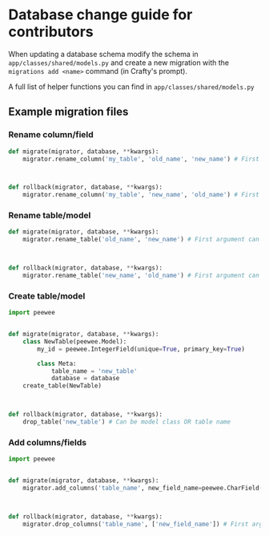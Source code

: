 # Database change guide for contributors

When updating a database schema modify the schema in `app/classes/shared/models.py` and create a new migration with the `migrations add <name>` command (in Crafty's prompt).

A full list of helper functions you can find in `app/classes/shared/models.py`

## Example migration files

### Rename column/field

```py
def migrate(migrator, database, **kwargs):
    migrator.rename_column('my_table', 'old_name', 'new_name') # First argument can be model class OR table name



def rollback(migrator, database, **kwargs):
    migrator.rename_column('my_table', 'new_name', 'old_name') # First argument can be model class OR table name

```

### Rename table/model

```py
def migrate(migrator, database, **kwargs):
    migrator.rename_table('old_name', 'new_name') # First argument can be model class OR table name



def rollback(migrator, database, **kwargs):
    migrator.rename_table('new_name', 'old_name') # First argument can be model class OR table name

```

### Create table/model

```py
import peewee


def migrate(migrator, database, **kwargs):
    class NewTable(peewee.Model):
        my_id = peewee.IntegerField(unique=True, primary_key=True)

        class Meta:
            table_name = 'new_table'
            database = database
    create_table(NewTable)



def rollback(migrator, database, **kwargs):
    drop_table('new_table') # Can be model class OR table name

```

### Add columns/fields

```py
import peewee


def migrate(migrator, database, **kwargs):
    migrator.add_columns('table_name', new_field_name=peewee.CharField(default="")) # First argument can be model class OR table name



def rollback(migrator, database, **kwargs):
    migrator.drop_columns('table_name', ['new_field_name']) # First argument can be model class OR table name

```
